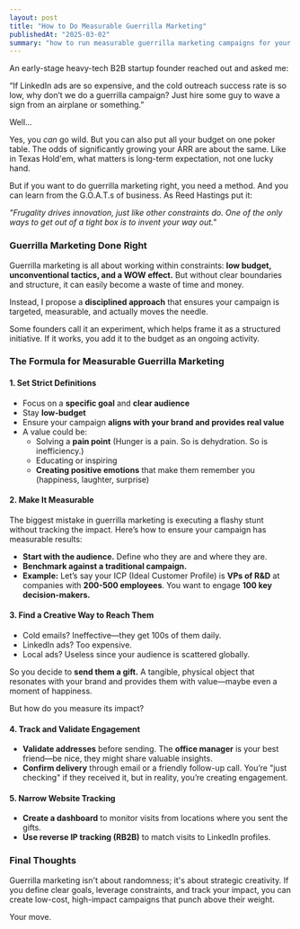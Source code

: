 ```yaml
---
layout: post
title: "How to Do Measurable Guerrilla Marketing"
publishedAt: "2025-03-02"
summary: "how to run measurable guerrilla marketing campaigns for your B2B startup. Discover a structured approach to low-budget, high-impact marketing, leveraging constraints for creativity and tracking results effectively"
---
```


An early-stage heavy-tech B2B startup founder reached out and asked me:

“If LinkedIn ads are so expensive, and the cold outreach success rate is so low, why don’t we do a guerrilla campaign? Just hire some guy to wave a sign from an airplane or something.”

Well...

Yes, you *can* go wild. But you can also put all your budget on one poker table. The odds of significantly growing your ARR are about the same. Like in Texas Hold'em, what matters is long-term expectation, not one lucky hand.

But if you want to do guerrilla marketing right, you need a method. And you can learn from the G.O.A.T.s of business. As Reed Hastings put it:

 *"Frugality drives innovation, just like other constraints do. One of the only ways to get out of a tight box is to invent your way out."*

### **Guerrilla Marketing Done Right**

Guerrilla marketing is all about working within constraints: **low budget, unconventional tactics, and a WOW effect.** But without clear boundaries and structure, it can easily become a waste of time and money.

Instead, I propose a **disciplined approach** that ensures your campaign is targeted, measurable, and actually moves the needle.

Some founders call it an experiment, which helps frame it as a structured initiative. If it works, you add it to the budget as an ongoing activity.

### **The Formula for Measurable Guerrilla Marketing**

#### **1\. Set Strict Definitions**

* Focus on a **specific goal** and **clear audience**  
* Stay **low-budget**  
* Ensure your campaign **aligns with your brand and provides real value**  
* A value could be:  
  * Solving a **pain point** (Hunger is a pain. So is dehydration. So is inefficiency.)  
  * Educating or inspiring   
  * **Creating positive emotions** that make them remember you (happiness, laughter, surprise)

#### **2\. Make It Measurable**

The biggest mistake in guerrilla marketing is executing a flashy stunt without tracking the impact. Here’s how to ensure your campaign has measurable results:

* **Start with the audience.** Define who they are and where they are.  
* **Benchmark against a traditional campaign.**  
* **Example:** Let’s say your ICP (Ideal Customer Profile) is **VPs of R\&D** at companies with **200-500 employees**. You want to engage **100 key decision-makers.**

#### **3\. Find a Creative Way to Reach Them**

* Cold emails? Ineffective—they get 100s of them daily.  
* LinkedIn ads? Too expensive.  
* Local ads? Useless since your audience is scattered globally.

So you decide to **send them a gift.** A tangible, physical object that resonates with your brand and provides them with value—maybe even a moment of happiness.

But how do you measure its impact?

#### **4\. Track and Validate Engagement**

* **Validate addresses** before sending. The **office manager** is your best friend—be nice, they might share valuable insights.  
* **Confirm delivery** through email or a friendly follow-up call. You’re "just checking" if they received it, but in reality, you’re creating engagement.

#### **5\. Narrow Website Tracking**

* **Create a dashboard** to monitor visits from locations where you sent the gifts.  
* **Use reverse IP tracking (RB2B)** to match visits to LinkedIn profiles.

### **Final Thoughts**

Guerrilla marketing isn't about randomness; it's about strategic creativity. If you define clear goals, leverage constraints, and track your impact, you can create low-cost, high-impact campaigns that punch above their weight.

Your move.

